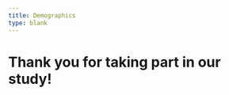 ```yaml
---
title: Demographics
type: blank
---
```

<head>
<link rel="stylesheet" href="styles.css">
</head>

# Thank you for taking part in our study!




